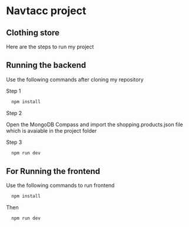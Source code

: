 
# Navtacc project
## Clothing store

Here are the steps to run my project


## Running the backend

Use the following commands after cloning my repository

Step 1
```bash
  npm install
```

Step 2

  Open the MongoDB Compass and import the shopping.products.json file which is avaiable in the project folder

Step 3
```bash
  npm run dev
```



## For Running the frontend

Use the following commands to run frontend

```bash
  npm install
```
Then 
```bash
  npm run dev
```
    